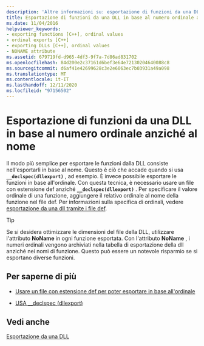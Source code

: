 ```yaml
---
description: 'Altre informazioni su: esportazione di funzioni da una DLL in base al numero ordinale anziché al nome'
title: Esportazione di funzioni da una DLL in base al numero ordinale anziché al nome
ms.date: 11/04/2016
helpviewer_keywords:
- exporting functions [C++], ordinal values
- ordinal exports [C++]
- exporting DLLs [C++], ordinal values
- NONAME attribute
ms.assetid: 679719fd-d965-4df3-9f7a-7d86ad831702
ms.openlocfilehash: 84d200e2c37161d6bef3e64e72130204640088c8
ms.sourcegitcommit: d6af41e42699628c3e2e6063ec7b03931a49a098
ms.translationtype: MT
ms.contentlocale: it-IT
ms.lasthandoff: 12/11/2020
ms.locfileid: "97156502"
---
```

# <a name="exporting-functions-from-a-dll-by-ordinal-rather-than-by-name"></a>Esportazione di funzioni da una DLL in base al numero ordinale anziché al nome

Il modo più semplice per esportare le funzioni dalla DLL consiste nell'esportarli in base al nome. Questo è ciò che accade quando si usa **`__declspec(dllexport)`** , ad esempio. È invece possibile esportare le funzioni in base all'ordinale. Con questa tecnica, è necessario usare un file con estensione def anziché **`__declspec(dllexport)`** . Per specificare il valore ordinale di una funzione, aggiungere il relativo ordinale al nome della funzione nel file def. Per informazioni sulla specifica di ordinali, vedere [esportazione da una dll tramite i file def](exporting-from-a-dll-using-def-files.md).

> [!TIP]
> Se si desidera ottimizzare le dimensioni del file della DLL, utilizzare l'attributo **NoName** in ogni funzione esportata. Con l'attributo **NoName** , i numeri ordinali vengono archiviati nella tabella di esportazione della dll anziché nei nomi di funzione. Questo può essere un notevole risparmio se si esportano diverse funzioni.

## <a name="what-do-you-want-to-do"></a>Per saperne di più

- [Usare un file con estensione def per poter esportare in base all'ordinale](exporting-from-a-dll-using-def-files.md)

- [USA __declspec (dllexport)](exporting-from-a-dll-using-declspec-dllexport.md)

## <a name="see-also"></a>Vedi anche

[Esportazione da una DLL](exporting-from-a-dll.md)
